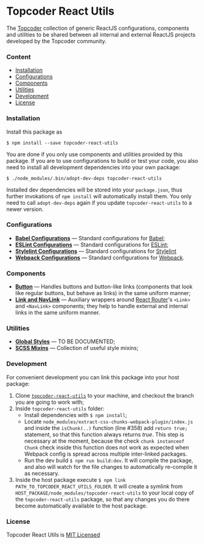 # Topcoder React Utils
The [Topcoder](https://www.topcoder.com) collection of generic ReactJS
configurations, components and utilities to be shared between all internal and
external ReactJS projects developed by the Topcoder community.

### Content
- [Installation](#installation)
- [Configurations](#configurations)
- [Components](#components)
- [Utilities](#utilities)
- [Development](#development)
- [License](#license)

### <a name="installation">Installation</a>
Install this package as
```
$ npm install --save topcoder-react-utils
```

You are done if you only use components and utilities provided by this
package. If you are to use configurations to build or test your code, you
also need to install all development dependencies into your own package:
```
$ ./node_modules/.bin/adopt-dev-deps topcoder-react-utils
```

Installed dev dependencies will be stored into your `package.json`, thus
further invokations of `npm install` will automatically install them. You
only need to call `adopt-dev-deps` again if you update
`topcoder-react-utils` to a newer version.

### <a name="configurations">Configurations</a>
- [**Babel Configurations**](docs/babel-config.md) &mdash; Standard configurations
for [Babel](https://babeljs.io/);
- [**ESLint Configurations**](docs/eslint-config.md) &mdash; Standard
configurations for [ESLint](https://eslint.org/);
- [**Stylelint Configurations**](docs/stylelint-config.md) &mdash; Standard
  configurations for [Stylelint](https://stylelint.io)
- [**Webpack Configurations**](docs/webpack-config.md) &mdash; Standard configurations for [Webpack](https://webpack.js.org/).

### <a name="components">Components</a>
- [**Button**](docs/button.md) &mdash; Handles buttons and button-like links
(components that look like regular buttons, but behave as links) in the same
uniform manner;
- [**Link and NavLink**](docs/link-and-navlink.md) &mdash; Auxiliary wrappers
around [React Router](https://github.com/ReactTraining/react-router)'s `<Link>`
and `<NavLink>` components; they help to handle external and internal links in
the same uniform manner.

### <a name="utilities">Utilities</a>
- [**Global Styles**](docs/global-styles.md) &mdash; TO BE DOCUMENTED;
- [**SCSS Mixins**](docs/scss-mixins.md) &mdash; Collection of useful style
mixins;

### <a name="development">Development</a>
For convenient development you can link this package into your host package:
1.  Clone [`topcoder-react-utils`](https://github.com/topcoder-platform/topcoder-react-utils)
    to your machine, and checkout the branch you are going to work with;
2.  Inside `topcoder-react-utils` folder:
    - Install dependencies with `$ npm install`;
    - Locate `node_modules/extract-css-chunks-webpack-plugin/index.js` and
      inside the `isChunk(..)` function (line #358) add `return true;` statement,
      so that this function always returns *true*. This step is necessary at
      the moment, because the check `chunk instanceof Chunk` check inside this
      function does not work as expected when Webpack config is spread across
      multiple inter-linked packages.
    - Run the dev build `$ npm run build:dev`. It will compile the package, and
      also will watch for the file changes to automatically re-compile it as
      necessary.
3.  Inside the host package execute
    `$ npm link PATH_TO_TOPCODER_REACT_UTILS_FOLDER`. It will create a symlink
    from `HOST_PACKAGE/node_modules/topcoder-react-utils` to your local copy of
    the `topcoder-react-utils` package, so that any changes you do there become
    automatically available to the host package.

### <a name="license">License</a>
Topcoder React Utils is [MIT Licensed](LICENSE.md)
